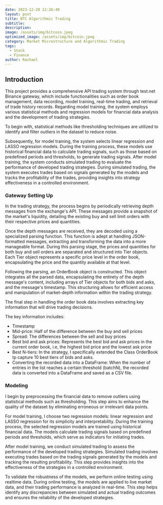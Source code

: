 ```yaml
---
date: 2023-12-20 12:26:40
layout: post
title: BTC Algorithmic Trading 
subtitle: 
description: 
image: /assets/img/bitcoin.jpeg
optimized_image: /assets/img/bitcoin.jpeg
category: Market Microstructure and Algorithmic Trading
tags:
  - Stock
  - Finance
author: Rachael
---
```


<h2 class="toc_title">Introduction</h2>

This project provides a comprehensive API trading system through test.net Binance gateway, which include functionalities such as order book management, data recording, model training, real-time trading, and retrieval of trade history records. Regarding model training, the system employs various statistical methods and regression models for financial data analysis and the development of trading strategies. 

To begin with, statistical methods like thresholding techniques are utilized to identify and filter outliers in the dataset to reduce noise. 

Subsequently, for model training, the system selects linear regression and LASSO regression models. During the training process, these models use historical financial data to calculate trading signals, such as those based on predefined periods and thresholds, to generate trading signals. After model training, the system conducts simulated trading to evaluate the performance of developed trading strategies. During simulated trading, the system executes trades based on signals generated by the models and tracks the profitability of the trades, providing insights into strategy effectiveness in a controlled environment. 



<h3 class="toc_title"> Gateway Setting Up</h3>

In the trading strategy, the process begins by periodically retrieving depth messages from the exchange's API. These messages provide a snapshot of the market's liquidity, detailing the existing buy and sell limit orders with their respective prices and quantities.

Once the depth messages are received, they are decoded using a specialized parsing function. This function is adept at handling JSON-formatted messages, extracting and transforming the data into a more manageable format. During this parsing stage, the prices and quantities for both buy and sell orders are separated and structured into Tier objects. Each Tier object represents a specific price level in the order book, encapsulating the price and the quantity available at that level.

Following the parsing, an OrderBook object is constructed. This object integrates all the parsed data, encapsulating the entirety of the depth message's content, including arrays of Tier objects for both bids and asks, and the message's timestamp. This structuring allows for efficient access and manipulation of market-depth information within the trading strategy.

The final step in handling the order book data involves extracting key information that will drive trading decisions.

The key information includes:
- Timestamp
- Mid-price: Half of the difference between the buy and sell prices
- Spread: The differences between the sell and buy prices
- Best bid and ask prices: Represents the best bid and ask prices in the current order book, i.e, the highest bid price and the lowest ask price
- Best N-tiers: In the strategy, I specifically extended the Class OrderBook tp capture 10 best tiers of bids and asks.
- Converting the recorded data into a DataFrame: When the number of entries in the list reaches a certain threshold (batchN), the recorded data is converted into a DataFrame and saved as a CSV file.
  


<h3 class="toc_title">Modeling</h3>
<p>I begin by preprocessing the financial data to remove outliers using statistical methods such as thresholding. This step aims to enhance the quality of the dataset by eliminating erroneous or irrelevant data points.</p>

<p>For model training, I choose two regression models: linear regression and LASSO regression for its simplicity and interpretability. During the training process, the selected regression models are trained using historical financial data. The models calculate trading signals based on predefined periods and thresholds, which serve as indicators for initiating trades.</p>

<p> After model training, we conduct simulated trading to assess the performance of the developed trading strategies. Simulated trading involves executing trades based on the trading signals generated by the models and tracking the resulting profitability. This step provides insights into the effectiveness of the strategies in a controlled environment.</p>

<p> To validate the robustness of the models, we perform online testing using realtime data. During online testing, the models are applied to live market data, and their trading performance is analyzed in real-time. This step helps identify any discrepancies between simulated and actual trading outcomes and ensures the reliability of the developed strategies.</p>


